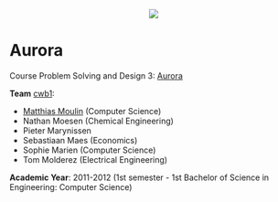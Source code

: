 <p align="center"><img src="https://github.com/matt77hias/Aurora/blob/master/res/logo.png"></p>

# Aurora
Course Problem Solving and Design 3: [Aurora](http://aurora--cwb1.appspot.com/)

**Team** [cwb1](http://ariadne.cs.kuleuven.be/mediawiki/index.php/CWB1-1112):
* [Matthias Moulin](https://github.com/matt77hias) (Computer Science)
* Nathan Moesen (Chemical Engineering)
* Pieter Marynissen
* Sebastiaan Maes (Economics)
* Sophie Marien (Computer Science)
* Tom Molderez (Electrical Engineering)

**Academic Year**: 2011-2012 (1st semester - 1st Bachelor of Science in Engineering: Computer Science)
